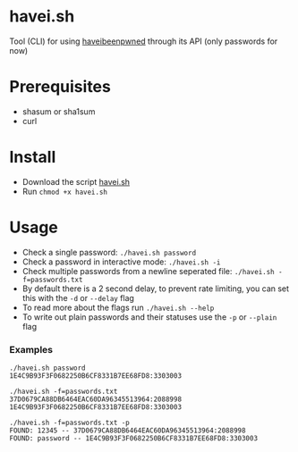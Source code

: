 # havei.sh
Tool (CLI) for using [haveibeenpwned](https://haveibeenpwned.com/Passwords) through its API (only passwords for now)

# Prerequisites
- shasum or sha1sum
- curl

# Install

- Download the script [havei.sh](https://raw.githubusercontent.com/MrBlaise/haveibeenpwned/master/havei.sh) 
- Run `chmod +x havei.sh`

# Usage

- Check a single password: `./havei.sh password`
- Check a password in interactive mode: `./havei.sh -i`
- Check multiple passwords from a newline seperated file: `./havei.sh -f=passwords.txt`
- By default there is a 2 second delay, to prevent rate limiting, you can set this with the `-d` or `--delay` flag
- To read more about the flags run `./havei.sh --help`
- To write out plain passwords and their statuses use the `-p` or `--plain` flag

### Examples
```
./havei.sh password
1E4C9B93F3F0682250B6CF8331B7EE68FD8:3303003

./havei.sh -f=passwords.txt
37D0679CA88DB6464EAC60DA96345513964:2088998
1E4C9B93F3F0682250B6CF8331B7EE68FD8:3303003

./havei.sh -f=passwords.txt -p
FOUND: 12345 -- 37D0679CA88DB6464EAC60DA96345513964:2088998 
FOUND: password -- 1E4C9B93F3F0682250B6CF8331B7EE68FD8:3303003
```
